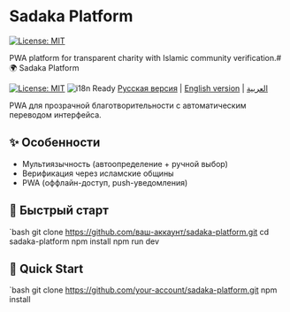 # Sadaka Platform 

[![License: MIT](https://img.shields.io/badge/License-MIT-yellow.svg)](LICENSE.md)

PWA platform for transparent charity with Islamic community verification.# 🌍 Sadaka Platform 

[![License: MIT](https://img.shields.io/badge/License-MIT-yellow.svg)](LICENSE.md)
![i18n Ready](https://img.shields.io/badge/i18n-ready-blue.svg)
[Русская версия](README.ru.md) | [English version](README.md) | [العربية](README.ar.md)

PWA для прозрачной благотворительности с автоматическим переводом интерфейса.

## ✨ Особенности
- Мультиязычность (автоопределение + ручной выбор)
- Верификация через исламские общины
- PWA (оффлайн-доступ, push-уведомления)

## 🚀 Быстрый старт
`bash
git clone https://github.com/ваш-аккаунт/sadaka-platform.git
cd sadaka-platform
npm install
npm run dev

## 🚀 Quick Start
`bash
git clone https://github.com/your-account/sadaka-platform.git
npm install
